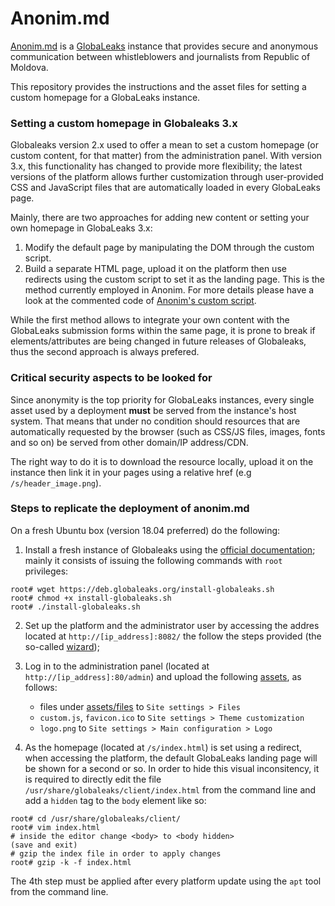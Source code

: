 # Anonim.md

[Anonim.md](https://anonim.md) is a [GlobaLeaks](https://github.com/globaleaks/GlobaLeaks) instance that provides secure and anonymous communication between whistleblowers and journalists from Republic of Moldova.

This repository provides the instructions and the asset files for setting a custom homepage for a GlobaLeaks instance.

### Setting a custom homepage in Globaleaks 3.x
Globaleaks version 2.x used to offer a mean to set a custom homepage (or custom content, for that matter) from the administration panel. With version 3.x, this functionality has changed to provide more flexibility; the latest versions of the platform allows further customization through user-provided CSS and JavaScript
files that are automatically loaded in every GlobaLeaks page.

Mainly, there are two approaches for adding new content or setting your own homepage in GlobaLeaks 3.x:

1. Modify the default page by manipulating the DOM through the custom script.
2. Build a separate HTML page, upload it on the platform then use redirects using the custom script to set it as the landing page. This is the method currently employed in Anonim. For more details please have a look at the commented code of [Anonim's custom script](assets/custom.js). 


While the first method allows to integrate your own content with the GlobaLeaks submission forms within the same page, it is prone to break if elements/attributes are being changed in future releases of Globaleaks, thus the second approach is always prefered.

### Critical security aspects to be looked for
Since anonymity is the top priority for GlobaLeaks instances, every single asset used by a deployment **must** be served from the instance's host system. That means that under no condition should resources that are automatically requested by the browser (such as CSS/JS files, images, fonts and so on) be served from other domain/IP address/CDN.

The right way to do it is to download the resource locally, upload it on the instance then link it in your pages using a relative href (e.g `/s/header_image.png`).

### Steps to replicate the deployment of anonim.md
On a fresh Ubuntu box (version 18.04 preferred) do the following:

1. Install a fresh instance of Globaleaks using the [official documentation](https://docs.globaleaks.org/en/latest/setup/InstallationGuide.html); mainly it consists of issuing the following commands with `root` privileges:

```
root# wget https://deb.globaleaks.org/install-globaleaks.sh
root# chmod +x install-globaleaks.sh
root# ./install-globaleaks.sh
```

2. Set up the platform and the administrator user by accessing the addres located at `http://[ip_address]:8082/` the follow the steps provided (the so-called [wizard](https://docs.globaleaks.org/en/latest/setup/PlatformWizard.html));

3. Log in to the administration panel (located at `http://[ip_address]:80/admin`) and upload the following [assets](assets/), as follows:
    - files under [assets/files](assets/files) to `Site settings > Files`
    - `custom.js`, `favicon.ico` to `Site settings > Theme customization`
    - `logo.png` to `Site settings > Main configuration > Logo`

4. As the homepage (located at `/s/index.html`) is set using a redirect, when accessing the platform, the default GlobaLeaks landing page will be shown for a second or so. In order to hide this visual inconsitency, it is required to directly edit the file `/usr/share/globaleaks/client/index.html` from the command line and add a `hidden` tag to the `body` element like so:
```
root# cd /usr/share/globaleaks/client/
root# vim index.html
# inside the editor change <body> to <body hidden>
(save and exit)
# gzip the index file in order to apply changes
root# gzip -k -f index.html
```
The 4th step must be applied after every platform update using the `apt` tool from the command line.
